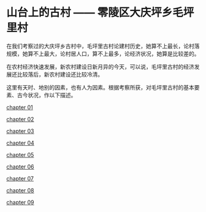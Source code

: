 #  山台上的古村 —— 零陵区大庆坪乡毛坪里村

在我们考察过的大庆坪乡古村中，毛坪里古村论建村历史，她算不上最长，论村落规模，她算不上最大，论村居人口，算不上最多，论经济状况，她算是比较差的。

在农村经济快速发展，新农村建设日新月异的今天，可以说，毛坪里古村的经济发展还比较落后，新农村建设还比较冷清。

这里有天时、地别的因素，也有人为因素。根据考察所获，对毛坪里古村的基本要素、古今状况，作以下描述。

[chapter 01](chapter-01.md ':include')

[chapter 02](chapter-02.md ':include')

[chapter 03](chapter-03.md ':include')

[chapter 04](chapter-04.md ':include')

[chapter 05](chapter-05.md ':include')

[chapter 06](chapter-06.md ':include')

[chapter 07](chapter-07.md ':include')

[chapter 08](chapter-08.md ':include')

[chapter 09](chapter-09.md ':include')